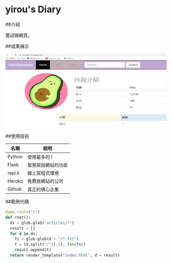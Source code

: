 # yirou's Diary

##介紹

嘗試做網頁。

##成果展示

![](https://github.com/yiroukitty/yirou/raw/master/demo.png)

##使用技術

名稱    |    說明
--------|-----------
Python  | 使用最多的 !
Flask   | 幫我架設網站的功臣
repl.it | 線上寫程式環境
Heroku  | 免費放網站的公司
Github  | 真正的佛心企業

##範例代碼


```python
@app.route("/")
def root():
  ds = glob.glob("articles/*")
  result = []
  for d in ds:
    fs = glob.glob(d + "/*.txt")
    t = (d.split("/")[-1], len(fs))
    result.append(t)
  return render_template("index.html", d = result)
```
